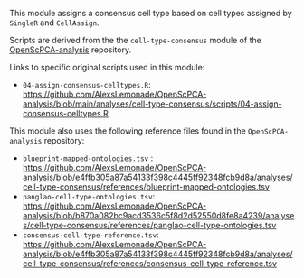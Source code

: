 This module assigns a consensus cell type based on cell types assigned by `SingleR` and `CellAssign`.

Scripts are derived from the the `cell-type-consensus` module of the [OpenScPCA-analysis](https://github.com/AlexsLemonade/OpenScPCA-analysis) repository.

Links to specific original scripts used in this module:

- `04-assign-consensus-celltypes.R`: <https://github.com/AlexsLemonade/OpenScPCA-analysis/blob/main/analyses/cell-type-consensus/scripts/04-assign-consensus-celltypes.R>

This module also uses the following reference files found in the `OpenScPCA-analysis` repository:

- `blueprint-mapped-ontologies.tsv` : <https://github.com/AlexsLemonade/OpenScPCA-analysis/blob/e4ffb305a87a54133f398c4445ff92348fcb9d8a/analyses/cell-type-consensus/references/blueprint-mapped-ontologies.tsv>
- `panglao-cell-type-ontologies.tsv`: <https://github.com/AlexsLemonade/OpenScPCA-analysis/blob/b870a082bc9acd3536c5f8d2d52550d8fe8a4239/analyses/cell-type-consensus/references/panglao-cell-type-ontologies.tsv>
- `consensus-cell-type-reference.tsv`: <https://github.com/AlexsLemonade/OpenScPCA-analysis/blob/e4ffb305a87a54133f398c4445ff92348fcb9d8a/analyses/cell-type-consensus/references/consensus-cell-type-reference.tsv>
